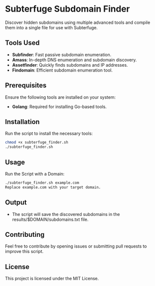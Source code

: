 # Subterfuge Subdomain Finder

Discover hidden subdomains using multiple advanced tools and compile them into a single file for use with Subterfuge.

## Tools Used
- **Subfinder**: Fast passive subdomain enumeration.
- **Amass**: In-depth DNS enumeration and subdomain discovery.
- **Assetfinder**: Quickly finds subdomains and IP addresses.
- **Findomain**: Efficient subdomain enumeration tool.

## Prerequisites

Ensure the following tools are installed on your system:
- **Golang**: Required for installing Go-based tools.

## Installation

Run the script to install the necessary tools:

```bash
chmod +x subterfuge_finder.sh
./subterfuge_finder.sh
```

## Usage

Run the Script with a Domain:

```bash
./subterfuge_finder.sh example.com
Replace example.com with your target domain.
```

## Output

- The script will save the discovered subdomains in the results/$DOMAIN/subdomains.txt file.

## Contributing

Feel free to contribute by opening issues or submitting pull requests to improve this script.

## License

This project is licensed under the MIT License.
